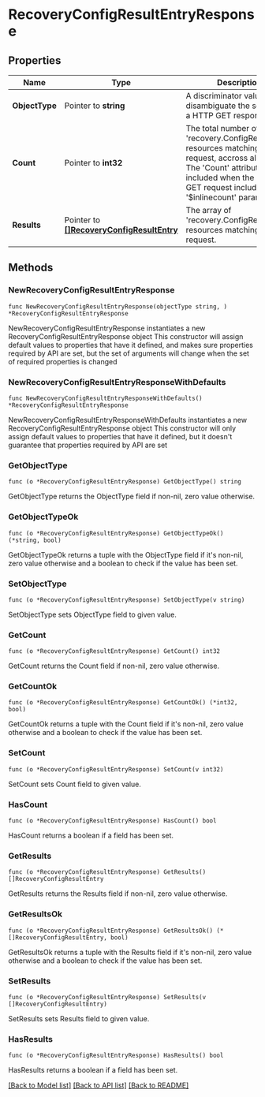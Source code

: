 # RecoveryConfigResultEntryResponse

## Properties

Name | Type | Description | Notes
------------ | ------------- | ------------- | -------------
**ObjectType** | Pointer to **string** | A discriminator value to disambiguate the schema of a HTTP GET response body. | 
**Count** | Pointer to **int32** | The total number of &#39;recovery.ConfigResultEntry&#39; resources matching the request, accross all pages. The &#39;Count&#39; attribute is included when the HTTP GET request includes the &#39;$inlinecount&#39; parameter. | [optional] 
**Results** | Pointer to [**[]RecoveryConfigResultEntry**](recovery.ConfigResultEntry.md) | The array of &#39;recovery.ConfigResultEntry&#39; resources matching the request. | [optional] 

## Methods

### NewRecoveryConfigResultEntryResponse

`func NewRecoveryConfigResultEntryResponse(objectType string, ) *RecoveryConfigResultEntryResponse`

NewRecoveryConfigResultEntryResponse instantiates a new RecoveryConfigResultEntryResponse object
This constructor will assign default values to properties that have it defined,
and makes sure properties required by API are set, but the set of arguments
will change when the set of required properties is changed

### NewRecoveryConfigResultEntryResponseWithDefaults

`func NewRecoveryConfigResultEntryResponseWithDefaults() *RecoveryConfigResultEntryResponse`

NewRecoveryConfigResultEntryResponseWithDefaults instantiates a new RecoveryConfigResultEntryResponse object
This constructor will only assign default values to properties that have it defined,
but it doesn't guarantee that properties required by API are set

### GetObjectType

`func (o *RecoveryConfigResultEntryResponse) GetObjectType() string`

GetObjectType returns the ObjectType field if non-nil, zero value otherwise.

### GetObjectTypeOk

`func (o *RecoveryConfigResultEntryResponse) GetObjectTypeOk() (*string, bool)`

GetObjectTypeOk returns a tuple with the ObjectType field if it's non-nil, zero value otherwise
and a boolean to check if the value has been set.

### SetObjectType

`func (o *RecoveryConfigResultEntryResponse) SetObjectType(v string)`

SetObjectType sets ObjectType field to given value.


### GetCount

`func (o *RecoveryConfigResultEntryResponse) GetCount() int32`

GetCount returns the Count field if non-nil, zero value otherwise.

### GetCountOk

`func (o *RecoveryConfigResultEntryResponse) GetCountOk() (*int32, bool)`

GetCountOk returns a tuple with the Count field if it's non-nil, zero value otherwise
and a boolean to check if the value has been set.

### SetCount

`func (o *RecoveryConfigResultEntryResponse) SetCount(v int32)`

SetCount sets Count field to given value.

### HasCount

`func (o *RecoveryConfigResultEntryResponse) HasCount() bool`

HasCount returns a boolean if a field has been set.

### GetResults

`func (o *RecoveryConfigResultEntryResponse) GetResults() []RecoveryConfigResultEntry`

GetResults returns the Results field if non-nil, zero value otherwise.

### GetResultsOk

`func (o *RecoveryConfigResultEntryResponse) GetResultsOk() (*[]RecoveryConfigResultEntry, bool)`

GetResultsOk returns a tuple with the Results field if it's non-nil, zero value otherwise
and a boolean to check if the value has been set.

### SetResults

`func (o *RecoveryConfigResultEntryResponse) SetResults(v []RecoveryConfigResultEntry)`

SetResults sets Results field to given value.

### HasResults

`func (o *RecoveryConfigResultEntryResponse) HasResults() bool`

HasResults returns a boolean if a field has been set.


[[Back to Model list]](../README.md#documentation-for-models) [[Back to API list]](../README.md#documentation-for-api-endpoints) [[Back to README]](../README.md)


